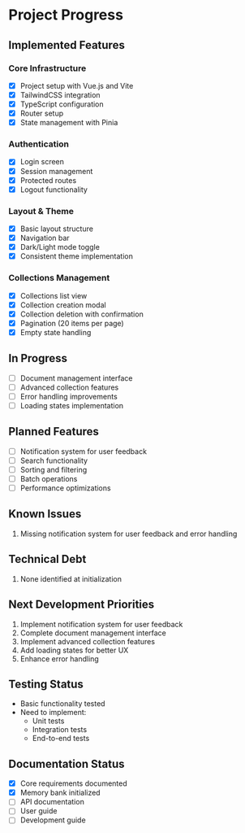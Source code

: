 # Project Progress

## Implemented Features

### Core Infrastructure
- [x] Project setup with Vue.js and Vite
- [x] TailwindCSS integration
- [x] TypeScript configuration
- [x] Router setup
- [x] State management with Pinia

### Authentication
- [x] Login screen
- [x] Session management
- [x] Protected routes
- [x] Logout functionality

### Layout & Theme
- [x] Basic layout structure
- [x] Navigation bar
- [x] Dark/Light mode toggle
- [x] Consistent theme implementation

### Collections Management
- [x] Collections list view
- [x] Collection creation modal
- [x] Collection deletion with confirmation
- [x] Pagination (20 items per page)
- [x] Empty state handling

## In Progress
- [ ] Document management interface
- [ ] Advanced collection features
- [ ] Error handling improvements
- [ ] Loading states implementation

## Planned Features
- [ ] Notification system for user feedback
- [ ] Search functionality
- [ ] Sorting and filtering
- [ ] Batch operations
- [ ] Performance optimizations

## Known Issues
1. Missing notification system for user feedback and error handling

## Technical Debt
1. None identified at initialization

## Next Development Priorities
1. Implement notification system for user feedback
2. Complete document management interface
3. Implement advanced collection features
4. Add loading states for better UX
5. Enhance error handling

## Testing Status
- Basic functionality tested
- Need to implement:
  - Unit tests
  - Integration tests
  - End-to-end tests

## Documentation Status
- [x] Core requirements documented
- [x] Memory bank initialized
- [ ] API documentation
- [ ] User guide
- [ ] Development guide
